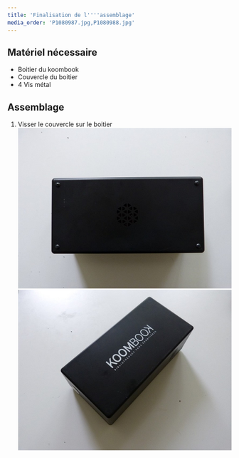 ```yaml
---
title: 'Finalisation de l''''assemblage'
media_order: 'P1080987.jpg,P1080988.jpg'
---
```


## Matériel nécessaire

* Boitier du koombook
* Couvercle du boitier
* 4 Vis métal

## Assemblage

1. Visser le couvercle sur le boitier
![](P1080987.jpg)![](P1080988.jpg)